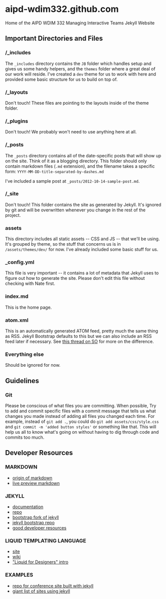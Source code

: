 aipd-wdim332.github.com
=======================

Home of the AIPD WDIM 332 Managing Interactive Teams Jekyll Website

## Important Directories and Files

### /_includes

The `_includes` directory contains the `JB` folder which handles setup and gives
us some handy helpers, and the `themes` folder where a great deal of our work
will reside. I've created a `dev` theme for us to work with here and provided
some basic structure for us to build on top of.

### /_layouts

Don't touch! These files are pointing to the layouts inside of the theme folder.

### /_plugins

Don't touch! We probably won't need to use anything here at all.

### /_posts

The `_posts` directory contains all of the date-specific posts that will show up
on the site. Think of it as a blogging directory. This folder should only
contain markdown files (`.md` extension), and the filename takes a specific
form: `YYYY-MM-DD-title-separated-by-dashes.md`

I've included a sample post at `_posts/2012-10-14-sample-post.md`.

### /_site

Don't touch! This folder contains the site as generated by Jekyll. It's ignored
by git and will be overwritten whenever you change in the rest of the project.

### assets

This directory includes all static assets -- CSS and JS -- that we'll be using.
It's grouped by theme, so the stuff that concerns us is in `/assets/themes/dev/`
for now. I've already included some basic stuff for us.

### _config.yml

This file is very important -- it contains a lot of metadata that Jekyll uses
to figure out how to generate the site. Please don't edit this file without
checking with Nate first.

### index.md

This is the home page.

### atom.xml

This is an automatically generated ATOM feed, pretty much the same thing as RSS.
Jekyll Bootstrap defaults to this but we can also include an RSS feed later if
necessary. See [this thread on SO](http://stackoverflow.com/questions/6619717/what-is-the-difference-between-rss-and-atom-feeds) for more on the difference.

### Everything else

Should be ignored for now.

## Guidelines

### Git

Please be conscious of what files you are committing. When possible,
Try to add and commit specific files with a commit message that tells us what
changes you made instead of adding all files you changed each time. For example,
instead of `git add .`, you could do `git add assets/css/style.css` and
`git commit -m 'added button styles'` or something like that. This will help us
all to know what's going on without having to dig through code and commits too
much.

## Developer Resources

### MARKDOWN
* [origin of markdown](http://daringfireball.net/projects/markdown/)
* [live preview markdown](http://md.kaihatsubu.com/)

### JEKYLL
* [documentation](https://github.com/mojombo/jekyll/wiki)
* [repo](https://github.com/mojombo/jekyll)
* [bootstrap fork of jekyll](http://jekyllbootstrap.com/)
* [jekyll bootstrap repo](https://github.com/plusjade/jekyll-bootstrap)
* [good developer resources](http://jekyllbootstrap.com/developers/index.html)

### LIQUID TEMPLATING LANGUAGE
* [site](http://liquidmarkup.org/)
* [wiki](https://github.com/Shopify/liquid/wiki)
* ["Liquid for Designers" intro](https://github.com/Shopify/liquid/wiki/Liquid-for-Designers)

### EXAMPLES
* [repo for conference site built with jekyll](https://github.com/nodepdx/nodepdx.github.com)
* [giant list of sites using jekyll](https://github.com/mojombo/jekyll/wiki/Sites)
